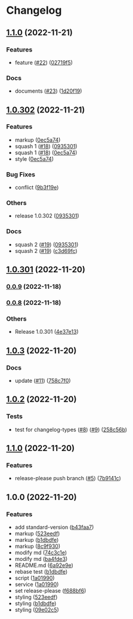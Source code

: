 # Changelog

## [1.1.0](https://github.com/p-acid/auto-change-log-test/compare/v1.0.302...v1.1.0) (2022-11-21)


### Features

* feature ([#22](https://github.com/p-acid/auto-change-log-test/issues/22)) ([02719f5](https://github.com/p-acid/auto-change-log-test/commit/02719f53aef69a5b9b9bc83ff901720e33244a9b))


### Docs

* documents ([#23](https://github.com/p-acid/auto-change-log-test/issues/23)) ([1d20f19](https://github.com/p-acid/auto-change-log-test/commit/1d20f1998ef92b4614ffdef772fd70c6bf0e44e0))

## [1.0.302](https://github.com/p-acid/auto-change-log-test/compare/v1.1.0...v1.0.302) (2022-11-21)


### Features

* markup ([0ec5a74](https://github.com/p-acid/auto-change-log-test/commit/0ec5a746df20df9e9379ca646021e8ae22962819))
* squash 1 ([#18](https://github.com/p-acid/auto-change-log-test/issues/18)) ([0935301](https://github.com/p-acid/auto-change-log-test/commit/0935301da9ec8a084aac9ced278f51b0496d2b63))
* squash 1 ([#18](https://github.com/p-acid/auto-change-log-test/issues/18)) ([0ec5a74](https://github.com/p-acid/auto-change-log-test/commit/0ec5a746df20df9e9379ca646021e8ae22962819))
* style ([0ec5a74](https://github.com/p-acid/auto-change-log-test/commit/0ec5a746df20df9e9379ca646021e8ae22962819))


### Bug Fixes

* conflict ([9b3f19e](https://github.com/p-acid/auto-change-log-test/commit/9b3f19edfcb53cd28b8d5f0d7979a415f488d6da))


### Others

* release 1.0.302 ([0935301](https://github.com/p-acid/auto-change-log-test/commit/0935301da9ec8a084aac9ced278f51b0496d2b63))


### Docs

* squash 2 ([#19](https://github.com/p-acid/auto-change-log-test/issues/19)) ([0935301](https://github.com/p-acid/auto-change-log-test/commit/0935301da9ec8a084aac9ced278f51b0496d2b63))
* squash 2 ([#19](https://github.com/p-acid/auto-change-log-test/issues/19)) ([c3d69fc](https://github.com/p-acid/auto-change-log-test/commit/c3d69fcc00c500595f09004295995b47beb0d1c7))

## [1.0.301](https://github.com/p-acid/auto-change-log-test/compare/v1.0.3...v1.0.301) (2022-11-20)

### [0.0.9](https://github.com/p-acid/auto-change-log-test/compare/v0.0.8...v0.0.9) (2022-11-18)

### [0.0.8](https://github.com/p-acid/auto-change-log-test/compare/v0.0.7...v0.0.8) (2022-11-18)

### Others

* Release 1.0.301 ([4e37e13](https://github.com/p-acid/auto-change-log-test/commit/4e37e13a8485a42f5e901e8433414ddc8d6bd11f))

## [1.0.3](https://github.com/p-acid/auto-change-log-test/compare/v1.0.2...v1.0.3) (2022-11-20)


### Docs

* update ([#11](https://github.com/p-acid/auto-change-log-test/issues/11)) ([758c7f0](https://github.com/p-acid/auto-change-log-test/commit/758c7f0fa29a626c321319d0a8076d25925c759a))

## [1.0.2](https://github.com/p-acid/auto-change-log-test/compare/v1.0.1...v1.0.2) (2022-11-20)


### Tests

* test for changelog-types ([#8](https://github.com/p-acid/auto-change-log-test/issues/8)) ([#9](https://github.com/p-acid/auto-change-log-test/issues/9)) ([258c56b](https://github.com/p-acid/auto-change-log-test/commit/258c56b767dec1ed9c921e4cbc131715ea0206a5))

## [1.1.0](https://github.com/p-acid/auto-change-log-test/compare/v1.0.0...v1.1.0) (2022-11-20)


### Features

* release-please push branch ([#5](https://github.com/p-acid/auto-change-log-test/issues/5)) ([7b9141c](https://github.com/p-acid/auto-change-log-test/commit/7b9141c88a44714c2a94ba22faff96e7d55c7be5))

## 1.0.0 (2022-11-20)


### Features

* add standard-version ([b43faa7](https://github.com/p-acid/auto-change-log-test/commit/b43faa7d393f4b09d99b6f3d17e04b84f874c88e))
* markup ([523eedf](https://github.com/p-acid/auto-change-log-test/commit/523eedf922db812d9e0bcb16e9535a330913ae9d))
* markup ([b1dbdfe](https://github.com/p-acid/auto-change-log-test/commit/b1dbdfe9dac9452bc944a2b8d89aa45266f1f961))
* markup ([8c9f930](https://github.com/p-acid/auto-change-log-test/commit/8c9f930cbde598908019b703f3f580089b2c916d))
* modify md ([74c3c1e](https://github.com/p-acid/auto-change-log-test/commit/74c3c1e98ff00d78514341d4b4fcff262f72865e))
* modify md ([ba4fde3](https://github.com/p-acid/auto-change-log-test/commit/ba4fde3633919d6559b6ea886a40c6fd06a1e345))
* README.md ([6a92e9e](https://github.com/p-acid/auto-change-log-test/commit/6a92e9e439ff261ba6b1cfc62e0016c5235ee777))
* rebase test ([b1dbdfe](https://github.com/p-acid/auto-change-log-test/commit/b1dbdfe9dac9452bc944a2b8d89aa45266f1f961))
* script ([1a01990](https://github.com/p-acid/auto-change-log-test/commit/1a019909ac49b4f696fae7370e6fc0651acdc894))
* service ([1a01990](https://github.com/p-acid/auto-change-log-test/commit/1a019909ac49b4f696fae7370e6fc0651acdc894))
* set release-please ([f688bf6](https://github.com/p-acid/auto-change-log-test/commit/f688bf6bacfed48bb895131e590a53d0381421ac))
* styling ([523eedf](https://github.com/p-acid/auto-change-log-test/commit/523eedf922db812d9e0bcb16e9535a330913ae9d))
* styling ([b1dbdfe](https://github.com/p-acid/auto-change-log-test/commit/b1dbdfe9dac9452bc944a2b8d89aa45266f1f961))
* styling ([09e02c5](https://github.com/p-acid/auto-change-log-test/commit/09e02c5f8ee80d7e01c1d16ab71cdd994d7288ec))

